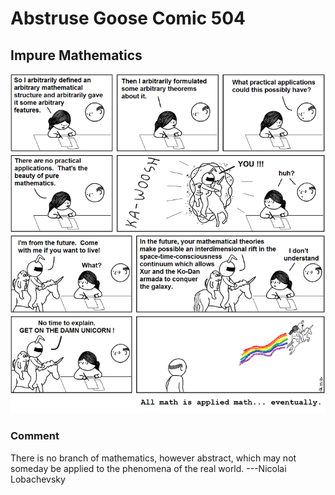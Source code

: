 # Abstruse Goose Comic 504
## Impure Mathematics

![image](comics/the_universal_mathematical_impurity_conjecture.png)
### Comment
There is no branch of mathematics, however abstract, which may not someday be applied to the phenomena of the real world. ---Nicolai Lobachevsky
